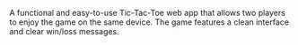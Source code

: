 A functional and easy-to-use Tic-Tac-Toe web app that allows two players to enjoy the game on the same device. The game features a clean interface and clear win/loss messages.
